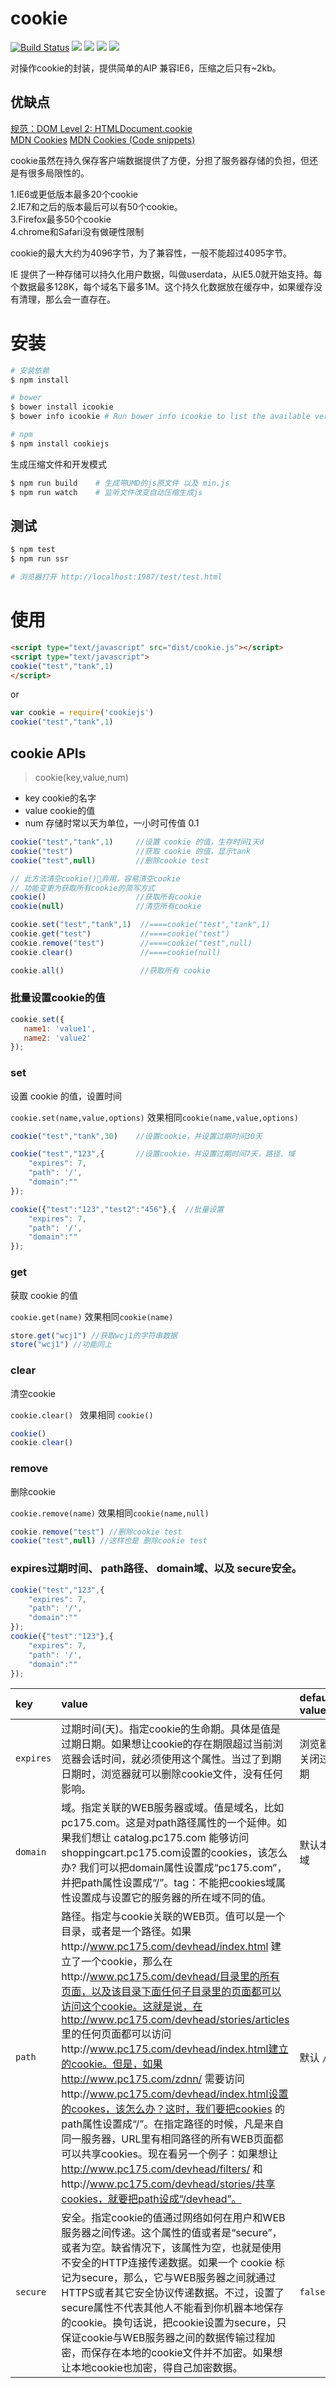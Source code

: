 # cookie

[![Build Status](https://travis-ci.org/jaywcjlove/cookie.js.svg?branch=master)](https://travis-ci.org/jaywcjlove/cookie.js) [![](https://img.shields.io/github/issues/jaywcjlove/cookie.js.svg)](https://github.com/jaywcjlove/cookie.js/issues) [![](https://img.shields.io/github/forks/jaywcjlove/cookie.js.svg)](https://github.com/jaywcjlove/cookie.js/network) [![](https://img.shields.io/github/stars/jaywcjlove/cookie.js.svg)](https://github.com/jaywcjlove/cookie.js/stargazers) [![](https://img.shields.io/github/release/jaywcjlove/cookie.js.svg)](https://github.com/jaywcjlove/cookie.js/releases)

对操作cookie的封装，提供简单的AIP 兼容IE6，压缩之后只有~2kb。

## 优缺点

[规范：DOM Level 2: HTMLDocument.cookie](https://www.w3.org/TR/DOM-Level-2-HTML/html.html#ID-8747038)  
[MDN Cookies](https://developer.mozilla.org/en-US/docs/Web/HTTP/Cookies)
[MDN Cookies (Code snippets)](https://developer.mozilla.org/en-US/Add-ons/Code_snippets/Cookies)

cookie虽然在持久保存客户端数据提供了方便，分担了服务器存储的负担，但还是有很多局限性的。 

1.IE6或更低版本最多20个cookie  
2.IE7和之后的版本最后可以有50个cookie。  
3.Firefox最多50个cookie  
4.chrome和Safari没有做硬性限制  

cookie的最大大约为4096字节，为了兼容性，一般不能超过4095字节。

IE 提供了一种存储可以持久化用户数据，叫做userdata，从IE5.0就开始支持。每个数据最多128K，每个域名下最多1M。这个持久化数据放在缓存中，如果缓存没有清理，那么会一直存在。


# 安装

```bash
# 安装依赖
$ npm install

# bower
$ bower install icookie
$ bower info icookie # Run bower info icookie to list the available versions.

# npm
$ npm install cookiejs
```

生成压缩文件和开发模式

```bash
$ npm run build    # 生成带UMD的js原文件 以及 min.js
$ npm run watch    # 监听文件改变自动压缩生成js
```

## 测试

```bash
$ npm test
$ npm run ssr

# 浏览器打开 http://localhost:1987/test/test.html
```

# 使用

```html
<script type="text/javascript" src="dist/cookie.js"></script>
<script type="text/javascript">
cookie("test","tank",1)
</script>
```

or 

```js 
var cookie = require('cookiejs')
cookie("test","tank",1)
```

## cookie APIs

> cookie(key,value,num)

- key cookie的名字
- value cookie的值
- num 存储时常以天为单位，一小时可传值 0.1

```js
cookie("test","tank",1)     //设置 cookie 的值，生存时间1天d
cookie("test")              //获取 cookie 的值，显示tank
cookie("test",null)         //删除cookie test

// 此方法清空cookie()🔫弃用，容易清空cookie
// 功能变更为获取所有cookie的简写方式
cookie()                    //获取所有cookie
cookie(null)                //清空所有cookie

cookie.set("test","tank",1)  //====cookie("test","tank",1)
cookie.get("test")           //====cookie("test")
cookie.remove("test")        //====cookie("test",null)
cookie.clear()               //====cookie(null)

cookie.all()                 //获取所有 cookie
```

### 批量设置cookie的值

```js
cookie.set({
   name1: 'value1',
   name2: 'value2'
});
```

### set
设置 cookie 的值，设置时间

`cookie.set(name,value,options)`
效果相同`cookie(name,value,options)`

```js
cookie("test","tank",30)    //设置cookie，并设置过期时间30天

cookie("test","123",{       //设置cookie，并设置过期时间7天，路径、域
    "expires": 7,
    "path": '/',
    "domain":""
});

cookie({"test":"123","test2":"456"},{  //批量设置
    "expires": 7,
    "path": '/',
    "domain":""
});
```

### get
获取 cookie 的值

`cookie.get(name)`
效果相同`cookie(name)`

```js
store.get("wcj1") //获取wcj1的字符串数据
store("wcj1") //功能同上
```

### clear
清空cookie

`cookie.clear() ` 效果相同 `cookie()`

```js
cookie()
cookie.clear()
```

### remove
删除cookie

`cookie.remove(name)` 
效果相同`cookie(name,null)`

```js
cookie.remove("test") //删除cookie test
cookie("test",null) //这样也是 删除cookie test
```


###  expires过期时间、 path路径、 domain域、以及 secure安全。

```js
cookie("test","123",{
    "expires": 7,
    "path": '/',
    "domain":""
});
cookie({"test":"123"},{
    "expires": 7,
    "path": '/',
    "domain":""
});
```


| key | value | default value |
|:--|:--|:--|
| `expires` | 过期时间(天)。指定cookie的生命期。具体是值是过期日期。如果想让cookie的存在期限超过当前浏览器会话时间，就必须使用这个属性。当过了到期日期时，浏览器就可以删除cookie文件，没有任何影响。| 浏览器关闭过期 |
| `domain` | 域。指定关联的WEB服务器或域。值是域名，比如pc175.com。这是对path路径属性的一个延伸。如果我们想让 catalog.pc175.com 能够访问shoppingcart.pc175.com设置的cookies，该怎么办? 我们可以把domain属性设置成“pc175.com”，并把path属性设置成“/”。tag：不能把cookies域属性设置成与设置它的服务器的所在域不同的值。 | 默认本域 |
| `path` | 路径。指定与cookie关联的WEB页。值可以是一个目录，或者是一个路径。如果http://www.pc175.com/devhead/index.html 建立了一个cookie，那么在http://www.pc175.com/devhead/目录里的所有页面，以及该目录下面任何子目录里的页面都可以访问这个cookie。这就是说，在http://www.pc175.com/devhead/stories/articles 里的任何页面都可以访问http://www.pc175.com/devhead/index.html建立的cookie。但是，如果http://www.pc175.com/zdnn/ 需要访问http://www.pc175.com/devhead/index.html设置的cookes，该怎么办？这时，我们要把cookies 的path属性设置成“/”。在指定路径的时候，凡是来自同一服务器，URL里有相同路径的所有WEB页面都可以共享cookies。现在看另一个例子：如果想让 http://www.pc175.com/devhead/filters/ 和http://www.pc175.com/devhead/stories/共享cookies，就要把path设成“/devhead”。 | 默认 `/` |
| `secure` | 安全。指定cookie的值通过网络如何在用户和WEB服务器之间传递。这个属性的值或者是“secure”，或者为空。缺省情况下，该属性为空，也就是使用不安全的HTTP连接传递数据。如果一个 cookie 标记为secure，那么，它与WEB服务器之间就通过HTTPS或者其它安全协议传递数据。不过，设置了secure属性不代表其他人不能看到你机器本地保存的cookie。换句话说，把cookie设置为secure，只保证cookie与WEB服务器之间的数据传输过程加密，而保存在本地的cookie文件并不加密。如果想让本地cookie也加密，得自己加密数据。 | `false` |

